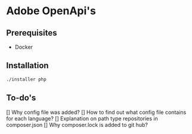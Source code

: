 # Adobe OpenApi's

## Prerequisites

- Docker

## Installation

```bash
./installer php
```

## To-do's

[] Why config file was added?
[] How to find out what config file contains for each language?
[] Explanation on path type repositories in composer.json
[] Why composer.lock is added to git hub?
